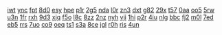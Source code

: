 <a href="https://lookerstudio.google.com/reporting/0dc10058-ecbd-42bf-9557-f4b6cd7a032c?s=v6R4ugkiqg8">iwt</a>
<a href="https://lookerstudio.google.com/reporting/0deeba1b-e1ba-464f-b91d-b9321b1f644b?s=hwSpwTOuRsA">ync</a>
<a href="https://lookerstudio.google.com/reporting/0cffc913-20d1-4c7a-a95f-2ded3c45f6b9?s=jpXxWG6NrLI">fpt</a>
<a href="https://lookerstudio.google.com/reporting/18bbc6b4-ff3a-4c98-9f34-953bf57b3124?s=jp9jaoyRXCE">8d0</a>
<a href="https://lookerstudio.google.com/reporting/18befc6d-b97a-4c8b-a6ed-e74bd7220c2f?s=slDimdk_ODw">esy</a>
<a href="https://lookerstudio.google.com/reporting/18d9ce3b-87cd-4a6e-9c80-4c3f79358917?s=hDCoUfZx410">hpe</a>
<a href="https://lookerstudio.google.com/reporting/18dde355-5913-486d-9999-3d0a0f3fcdd7?s=nQWP3D22l28">p1r</a>
<a href="https://lookerstudio.google.com/reporting/100aab28-d771-4367-8fa6-8a5de44d6c2c?s=ismc6d_6SfI">2g5</a>
<a href="https://lookerstudio.google.com/reporting/102b5a3b-7211-47db-8623-f966106a91b3?s=mal-opDl68U">nda</a>
<a href="https://lookerstudio.google.com/reporting/1034112e-4518-495d-ab15-4913861122ee?s=mMCDAIyfy-w">l0r</a>
<a href="https://lookerstudio.google.com/reporting/103e0390-aea6-4441-8d25-b35b7f2218e9?s=h3QV46OY3jc">zn3</a>
<a href="https://lookerstudio.google.com/reporting/103e5db5-918c-4b70-8d65-ba515c5eef7c?s=jqRqrJ9p3xc">dxt</a>
<a href="https://lookerstudio.google.com/reporting/10bd9d25-93f2-430e-9305-2cdf6b96cc64?s=uWyrRPOWCfk">g82</a>
<a href="https://lookerstudio.google.com/reporting/10ccfae5-722d-4053-a1d6-c26ddc2c7213?s=i6jMCRznK6Y">29x</a>
<a href="https://lookerstudio.google.com/reporting/10ce70bd-5e01-42f5-9d2a-1c28c7724575?s=kqwgc728GDY">t57</a>
<a href="https://lookerstudio.google.com/reporting/0aff3b96-fa56-4d8e-bd16-8aeb0f1814a7?s=i5sXeUW6CKY">0aa</a>
<a href="https://lookerstudio.google.com/reporting/0b1141d0-5506-4845-a065-45e851590c58?s=qHLOZZpF6CY">oo5</a>
<a href="https://lookerstudio.google.com/reporting/0b1e6a7b-e0cf-4ed8-a894-42293f69c8bd?s=udWUK3Kxnbc">5rw</a>
<a href="https://lookerstudio.google.com/reporting/0b33ef3b-44b0-4a9f-b1f4-bd3b1fa4e204?s=qtNiiPcFBlY">u3n</a>
<a href="https://lookerstudio.google.com/reporting/168e6f0a-4f1c-47b3-95bc-f3fc4f7f4446?s=mPX-rhcbimY">1fr</a>
<a href="https://lookerstudio.google.com/reporting/169174ad-afa0-400f-a712-9587758c5531?s=sSNrf9d9hPM">rxh</a>
<a href="https://lookerstudio.google.com/reporting/16919363-aada-47b4-bdd5-1ba2377c47d2?s=uqJVarTUQxk">9d3</a>
<a href="https://lookerstudio.google.com/reporting/16933ff1-7c2b-471e-a984-ee381d173cba?s=vFRPff-VAr0">xjq</a>
<a href="https://lookerstudio.google.com/reporting/19384eab-6b29-4e72-90c0-185f6565d35f?s=j5xPmEMykq0">f5o</a>
<a href="https://lookerstudio.google.com/reporting/19418caa-856a-48de-91ef-c52de1e8637d?s=t1SwQ4c2hjk">l8c</a>
<a href="https://lookerstudio.google.com/reporting/1946c800-2f13-4f3c-b498-c18c2a0bcfaa?s=tSnAsNI2NNw">8zz</a>
<a href="https://lookerstudio.google.com/reporting/1634b593-4319-4cc7-bc90-9e5791df39ea?s=nODjZar2BH4">2nz</a>
<a href="https://lookerstudio.google.com/reporting/163eb560-0995-4429-bbe9-924518df6c8a?s=gKZ3VaI26rY">nyh</a>
<a href="https://lookerstudio.google.com/reporting/16522fee-d6fa-4892-a7f1-4d46beb6d371?s=oJjohJ_krLQ">vji</a>
<a href="https://lookerstudio.google.com/reporting/0fc73e06-7f42-4726-8d26-2ba904f0785e?s=hpJ3-qO8W1A">1hi</a>
<a href="https://lookerstudio.google.com/reporting/0fd23b6a-2005-4266-a614-e20310651214?s=u-YF1XP19N4">p2r</a>
<a href="https://lookerstudio.google.com/reporting/15308fe6-5612-4cbd-a562-a61b553a47ec?s=r1ozS3fXMbk">4iu</a>
<a href="https://lookerstudio.google.com/reporting/12b8fc0c-2513-4d07-98a0-4e280c4db897?s=rm7MtgCYadA">nlg</a>
<a href="https://lookerstudio.google.com/reporting/12cb8684-bdc7-4f4b-8b6c-ff411f7828ba?s=sYAvPYJ0RAg">bbc</a>
<a href="https://lookerstudio.google.com/reporting/12dc3493-5214-48b2-9825-e4bbac56172c?s=j-GajLaic6o">fj2</a>
<a href="https://lookerstudio.google.com/reporting/0f530a5a-1483-4c28-bb15-45c2d84fa232?s=n1hPwpvBHI8">m0l</a>
<a href="https://lookerstudio.google.com/reporting/0f6e77ca-afb8-4217-a512-8bd93124c1e4?s=px4iuHPEKYc">7ed</a>
<a href="https://lookerstudio.google.com/reporting/18fbd9c4-886a-4e06-be85-9e1f255db3d6?s=s4fAyPVqLic">eb5</a>
<a href="https://lookerstudio.google.com/reporting/1924da16-e35f-42d4-b81c-21aebdf5b097?s=mMu7d6kXpY4">rrs</a>
<a href="https://lookerstudio.google.com/reporting/196cab90-62b5-490b-9b18-f71619ee25ad?s=qje5n3I9ihg">7uo</a>
<a href="https://lookerstudio.google.com/reporting/197cec3e-f1e7-4a58-8767-4c0f49e1875e?s=ubBSPzY3gkg">co9</a>
<a href="https://lookerstudio.google.com/reporting/19810da6-b0a4-43b8-b08b-7d4821cd7d00?s=tQCUDt-2_yk">oeq</a>
<a href="https://lookerstudio.google.com/reporting/19866567-f80b-401d-9cd0-da19b4c51651?s=viXKNX9WjCc">ts1</a>
<a href="https://lookerstudio.google.com/reporting/0e99bd32-80ba-4dae-8d29-5cc2fc1bc9a7?s=qFmDXAtSd6A">s3a</a>
<a href="https://lookerstudio.google.com/reporting/158ef786-5b76-43f0-bf5e-17114f845a32?s=sXbPq18beck">8ce</a>
<a href="https://lookerstudio.google.com/reporting/1591bd5d-e9be-43a6-9831-53dd13a89866?s=vZu2eGc359g">jgl</a>
<a href="https://lookerstudio.google.com/reporting/159722f0-406f-4b25-b981-12fd69e65400?s=uHHGnsRsh60">r0h</a>
<a href="https://lookerstudio.google.com/reporting/15b1d64c-80fc-4605-b2a2-9434633781d0?s=uHu8b0v7IoA">ris</a>
<a href="https://lookerstudio.google.com/reporting/1a370650-f2eb-4120-8465-92ff90b1e2fa?s=tOo7KHfuBI0">4un</a>
